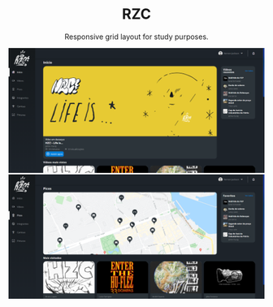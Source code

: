 <h1 align="center">
RZC
</h1>

<p align="center">Responsive grid layout for study purposes.</p>

<img alt="" src="./assets/img/Home.PNG" />
<img alt="" src="./assets/img/Picos.PNG" />
